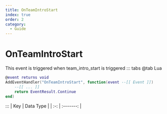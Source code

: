 ```yaml
---
title: OnTeamIntroStart
index: true
order: 2
category:
  - Guide
---
```


# OnTeamIntroStart
This event is triggered when team_intro_start is triggered
::: tabs
@tab Lua
```lua
@event returns void
AddEventHandler("OnTeamIntroStart", function(event --[[ Event ]])
    --[[ ... ]]
    return EventResult.Continue
end)
```

:::
| Key | Data Type |
| :-: | :-------: |